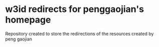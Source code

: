 w3id redirects for penggaojian's homepage
===================
Repository created to store the redirections of the resources created by peng gaojian
